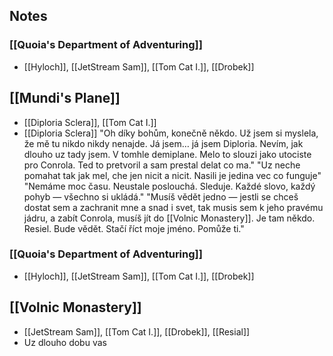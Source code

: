 ## Notes
### [[Quoia's Department of Adventuring]]
- [[Hyloch]], [[JetStream Sam]], [[Tom Cat I.]], [[Drobek]]

## [[Mundi's Plane]]
- [[Diploria Sclera]], [[Tom Cat I.]]
- [[Diploria Sclera]] "Oh díky bohům, konečně někdo. Už jsem si myslela, že mě tu nikdo nikdy nenajde. Já jsem… já jsem Diploria. Nevím, jak dlouho uz tady jsem. V tomhle demiplane.  Melo to slouzi jako utociste pro Conrola. Ted to pretvoril a sam prestal delat co ma."
  "Uz neche pomahat tak jak mel,  che jen nicit a nicit. Nasili je jedina vec co funguje"
  "Nemáme moc času.  Neustale poslouchá. Sleduje. Každé slovo, každý pohyb — všechno si ukládá."
  "Musíš vědět jedno — jestli se chceš dostat sem a zachranit mne a snad i svet, tak musis sem k  jeho pravému jádru, a zabít Conrola, musíš jít do [[Volnic Monastery]]. Je tam někdo. Resiel. Bude vědět. Stačí říct moje jméno. Pomůže ti."
### [[Quoia's Department of Adventuring]]
- [[Hyloch]], [[JetStream Sam]], [[Tom Cat I.]], [[Drobek]]
## [[Volnic Monastery]]
- [[JetStream Sam]], [[Tom Cat I.]], [[Drobek]], [[Resial]]
- Uz dlouho dobu vas 
